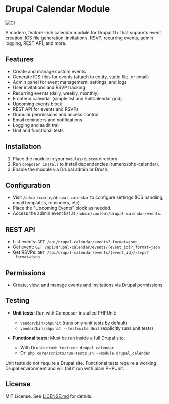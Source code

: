 # Drupal Calendar Module

[![CI](https://github.com/RumenDamyanov/drupal-calendar/actions/workflows/ci.yml/badge.svg)](https://github.com/rumenx/drupal-calendar/actions/workflows/ci.yml)

A modern, feature-rich calendar module for Drupal 11+ that supports event creation, ICS file generation, invitations, RSVP, recurring events, admin logging, REST API, and more.

## Features

- Create and manage custom events
- Generate ICS files for events (attach to entity, static file, or email)
- Admin panel for event management, settings, and logs
- User invitations and RSVP tracking
- Recurring events (daily, weekly, monthly)
- Frontend calendar (simple list and FullCalendar grid)
- Upcoming events block
- REST API for events and RSVPs
- Granular permissions and access control
- Email reminders and notifications
- Logging and audit trail
- Unit and functional tests

## Installation

1. Place the module in your `modules/custom` directory.
2. Run `composer install` to install dependencies (rumenx/php-calendar).
3. Enable the module via Drupal admin or Drush.

## Configuration

- Visit `/admin/config/drupal-calendar` to configure settings (ICS handling, email templates, reminders, etc).
- Place the "Upcoming Events" block as needed.
- Access the admin event list at `/admin/content/drupal-calendar/events`.

## REST API

- List events: `GET /api/drupal-calendar/events?_format=json`
- Get event: `GET /api/drupal-calendar/events/{event_id}?_format=json`
- Get RSVPs: `GET /api/drupal-calendar/events/{event_id}/rsvps?_format=json`

## Permissions

- Create, view, and manage events and invitations via Drupal permissions.

## Testing

- **Unit tests:** Run with Composer-installed PHPUnit:

  - `vendor/bin/phpunit` (runs only unit tests by default)
  - `vendor/bin/phpunit --testsuite Unit` (explicitly runs unit tests)

- **Functional tests:** Must be run inside a full Drupal site:

  - With Drush: `drush test:run drupal_calendar`
  - Or: `php core/scripts/run-tests.sh --module drupal_calendar`

Unit tests do not require a Drupal site. Functional tests require a working Drupal environment and will fail if run with plain PHPUnit.

## License

MIT License. See [LICENSE.md](LICENSE.md) for details.
